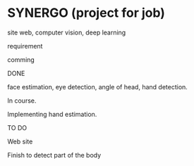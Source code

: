 # SYNERGO (project for job)


site web, computer vision, deep learning

requirement

comming

DONE

face estimation, eye detection, angle of head, hand detection.


In course. 

Implementing hand estimation.

TO DO

Web site

Finish to detect part of the body
